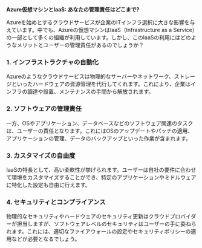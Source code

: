 **Azure仮想マシンとIaaS: あなたの管理責任はどこまで?**

Azureを始めとするクラウドサービスが企業のITインフラ選択に大きな影響を与えています。中でも、Azureの仮想マシンはIaaS（Infrastructure as a Service）の一部として多くの組織が利用しています。しかし、このIaaSの利用にはどのようなメリットとユーザーの管理責任があるのでしょうか？

### 1. インフラストラクチャの自動化

Azureのようなクラウドサービスは物理的なサーバーやネットワーク、ストレージといったハードウェアの資源管理を代行してくれます。これにより、企業はインフラの調達や設置、メンテナンスの手間から解放されます。

### 2. ソフトウェアの管理責任

一方、OSやアプリケーション、データベースなどのソフトウェア関連のタスクは、ユーザーの責任となります。これにはOSのアップデートやパッチの適用、アプリケーションの管理、データのバックアップといった作業が含まれます。

### 3. カスタマイズの自由度

IaaSの特長として、高い柔軟性が挙げられます。ユーザーは自社の要件に合わせて環境をカスタマイズすることができ、特定のアプリケーションやミドルウェアに特化した設定も自由に行えます。

### 4. セキュリティとコンプライアンス

物理的なセキュリティやハードウェアのセキュリティ更新はクラウドプロバイダーが担当しますが、ソフトウェアレベルのセキュリティはユーザーの手に委ねられます。これには、適切なファイアウォールの設定やセキュリティポリシーの適用などが必要となるでしょう。
